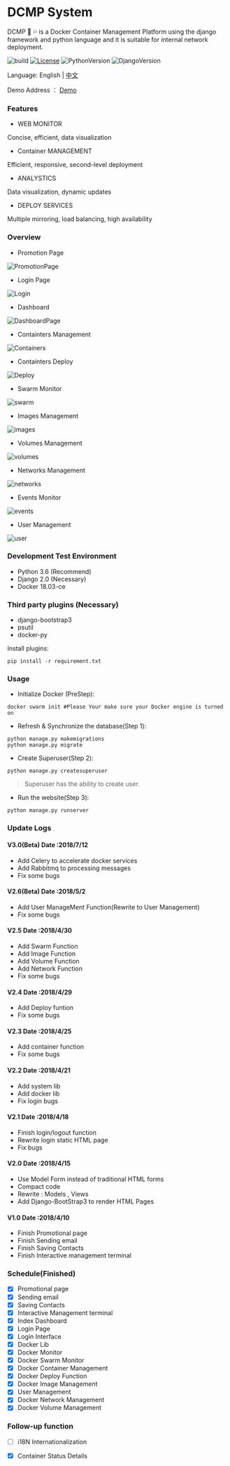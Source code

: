 # DCMP System

DCMP :whale2: :sweat_drops: is a Docker Container Management Platform using the django framework and python language and it is suitable for internal network deployment.

![build](https://travis-ci.org/Mr-Linus/DCMP.svg?branch=master) [![License](https://img.shields.io/badge/LICENSE-Apache-blue.svg)](https://github.com/Mr-Linus/DCMP/blob/master/LICENSE) ![PythonVersion](https://img.shields.io/badge/Python-3.6-brightgreen.svg) ![DjangoVersion](https://img.shields.io/badge/Django-2.0-green.svg)

Language:     English | [中文](https://github.com/Mr-Linus/DCMP/blob/master/readme_CN.md) 

Demo Address ： [Demo](http://123.207.57.210:8000)

### Features ###
- WEB MONITOR


Concise, efficient, data visualization

- Container MANAGEMENT



Efficient, responsive, second-level deployment

- ANALYSTICS


Data visualization, dynamic updates

- DEPLOY SERVICES


Multiple mirroring, load balancing, high availability

### Overview
- Promotion Page

![PromotionPage](https://github.com/Mr-Linus/DCMP/blob/master/img/Promotionpage.png)

- Login Page

![Login](https://github.com/Mr-Linus/DCMP/blob/master/img/login.png)

- Dashboard

![DashboardPage](https://github.com/Mr-Linus/DCMP/blob/master/img/dashboard.png)

- Containters Management

![Containers](https://github.com/Mr-Linus/DCMP/blob/master/img/containers.png)

- Containters Deploy

![Deploy](https://github.com/Mr-Linus/DCMP/blob/master/img/deploy.png)

- Swarm Monitor

![swarm](https://github.com/Mr-Linus/DCMP/blob/master/img/swarm.png)

- Images Management

![images](https://github.com/Mr-Linus/DCMP/blob/master/img/images.png)

- Volumes Management

![volumes](https://github.com/Mr-Linus/DCMP/blob/master/img/volumes.png)

- Networks Management

![networks](https://github.com/Mr-Linus/DCMP/blob/master/img/networks.png)

- Events Monitor

![events](https://github.com/Mr-Linus/DCMP/blob/master/img/events.png)

- User Management

![user](https://github.com/Mr-Linus/DCMP/blob/master/img/user.png)

### Development Test Environment
- Python 3.6 (Recommend)
- Django 2.0 (Necessary)
- Docker 18.03-ce
### Third party plugins (Necessary)
- django-bootstrap3
- psutil
- docker-py

Install plugins:
```shell
pip install -r requirement.txt
```

### Usage
- Initialize Docker (PreStep):
```shell
docker swarm init #Please Your make sure your Docker engine is turned on 
```


- Refresh & Synchronize the database(Step 1):
```shell 
python manage.py makemigrations
python manage.py migrate
```

- Create Superuser(Step 2): 
```shell
python manage.py createsuperuser
```
> Superuser has the ability to create user.


- Run the website(Step 3):
```shell
python manage.py runserver
```

### Update Logs
#### V3.0(Beta) Date :2018/7/12
- Add Celery to accelerate docker services
- Add Rabbitmq to processing messages
- Fix some bugs
#### V2.6(Beta) Date :2018/5/2 
- Add User ManageMent Function(Rewrite to User Management)
- Fix some bugs
#### V2.5 Date :2018/4/30
- Add Swarm Function
- Add Image Function
- Add Volume Function
- Add Network Function
- Fix some bugs
#### V2.4 Date :2018/4/29
- Add Deploy funtion
- Fix some bugs
#### V2.3 Date :2018/4/25
- Add container function 
- Fix some bugs
#### V2.2 Date :2018/4/21
- Add system lib
- Add docker lib
- Fix login bugs
#### V2.1 Date :2018/4/18
- Finish login/logout function
- Rewrite login static HTML page
- Fix bugs
#### V2.0 Date :2018/4/15
- Use Model Form instead of traditional HTML forms
- Compact code
- Rewrite : Models , Views  
- Add Django-BootStrap3 to render HTML Pages

#### V1.0 Date :2018/4/10
- Finish Promotional page
- Finish Sending email
- Finish Saving Contacts
- Finish Interactive management terminal

### Schedule(Finished)
- [x]  Promotional page
- [x]  Sending email
- [x]  Saving Contacts
- [x]  Interactive Management terminal
- [x]  Index Dashboard
- [x]  Login Page
- [x]  Login Interface
- [x]  Docker Lib
- [x]  Docker Monitor
- [x]  Docker Swarm  Monitor
- [x]  Docker Container Management 
- [x]  Docker Deploy Function
- [x]  Docker Image Management 
- [x]  User Management
- [x]  Docker Network Management
- [x]  Docker Volume Management

### Follow-up function
- [ ] i18N Internationalization 
- [x] Container Status Details

